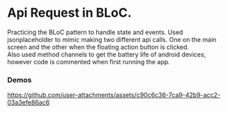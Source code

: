 
# Api Request in BLoC.
Practicing the BLoC pattern to handle state and events.
Used jsonplaceholder to mimic making two different api calls. One on the main
screen and the other when the floating action button is clicked.<br>
Also used method channels to get the battery life of android devices, however code is commented when first running the app.

### Demos

https://github.com/user-attachments/assets/c90c6c36-7ca9-42b9-acc2-03a3efe86ac6
